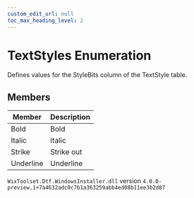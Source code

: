 ```yaml
---
custom_edit_url: null
toc_max_heading_level: 2
---
```

# TextStyles Enumeration
Defines values for the StyleBits column of the TextStyle table.
## Members
| Member | Description |
| ------ | ----------- |
| Bold | Bold |
| Italic | Italic |
| Strike | Strike out |
| Underline | Underline |
`WixToolset.Dtf.WindowsInstaller.dll` version `4.0.0-preview.1+7a4632adc0c7b1a363259abb4ed08b11ee3b2d87`
